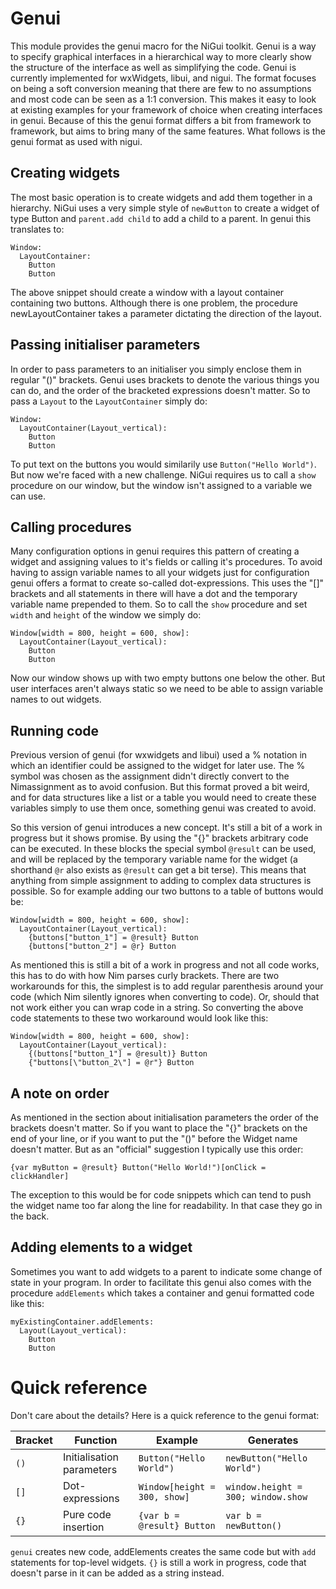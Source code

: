 # Genui
This module provides the genui macro for the NiGui toolkit. Genui is a way to specify graphical interfaces in a hierarchical way to more clearly show the structure of the interface as well as simplifying the code. Genui is currently implemented for wxWidgets, libui, and nigui. The format focuses on being a soft conversion meaning that there are few to no assumptions and most code can be seen as a 1:1 conversion. This makes it easy to look at existing examples for your framework of choice when creating interfaces in genui. Because of this the genui format differs a bit from framework to framework, but aims to bring many of the same features. What follows is the genui format as used with nigui.

## Creating widgets
The most basic operation is to create widgets and add them together in a hierarchy. NiGui uses a very simple style of `newButton` to create a widget of type Button and `parent.add child` to add a child to a parent. In genui this translates to:

```
Window:
  LayoutContainer:
    Button
    Button
```

The above snippet should create a window with a layout container containing two buttons. Although there is one problem, the procedure newLayoutContainer takes a parameter dictating the direction of the layout.

## Passing initialiser parameters
In order to pass parameters to an initialiser you simply enclose them in regular "()" brackets. Genui uses brackets to denote the various things you can do, and the order of the bracketed expressions doesn't matter. So to pass a `Layout` to the `LayoutContainer` simply do:

```
Window:
  LayoutContainer(Layout_vertical):
    Button
    Button
```

To put text on the buttons you would similarily use `Button("Hello World")`. But now we're faced with a new challenge. NiGui requires us to call a `show` procedure on our window, but the window isn't assigned to a variable we can use.

## Calling procedures
Many configuration options in genui requires this pattern of creating a widget and assigning values to it's fields or calling it's procedures. To avoid having to assign variable names to all your widgets just for configuration genui offers a format to create so-called dot-expressions. This uses the "[]" brackets and all statements in there will have a dot and the temporary variable name prepended to them. So to call the `show` procedure and set `width` and `height` of the window we simply do:

```
Window[width = 800, height = 600, show]:
  LayoutContainer(Layout_vertical):
    Button
    Button
```

Now our window shows up with two empty buttons one below the other. But user interfaces aren't always static so we need to be able to assign variable names to out widgets.

## Running code
Previous version of genui (for wxwidgets and libui) used a % notation in which an identifier could be assigned to the widget for later use. The % symbol was chosen as the assignment didn't directly convert to the Nimassignment as to avoid confusion. But this format proved a bit weird, and for data structures like a list or a table you would need to create these variables simply to use them once, something genui was created to avoid.

So this version of genui introduces a new concept. It's still a bit of a work in progress but it shows promise. By using the "{}" brackets arbitrary code can be executed. In these blocks the special symbol `@result` can be used, and will be replaced by the temporary variable name for the widget (a shorthand `@r` also exists as `@result` can get a bit terse). This means that anything from simple assignment to adding to complex data structures is possible. So for example adding our two buttons to a table of buttons would be:

```
Window[width = 800, height = 600, show]:
  LayoutContainer(Layout_vertical):
    {buttons["button_1"] = @result} Button
    {buttons["button_2"] = @r} Button
``` 

As mentioned this is still a bit of a work in progress and not all code works, this has to do with how Nim parses curly brackets. There are two workarounds for this, the simplest is to add regular parenthesis around your code (which Nim silently ignores when converting to code). Or, should that not work either you can wrap code in a string. So converting the above code statements to these two workaround would look like this:

```
Window[width = 800, height = 600, show]:
  LayoutContainer(Layout_vertical):
    {(buttons["button_1"] = @result)} Button
    {"buttons[\"button_2\"] = @r"} Button
```


## A note on order
As mentioned in the section about initialisation parameters the order of the brackets doesn't matter. So if you want to place the "{}" brackets on the end of your line, or if you want to put the "()" before the Widget name doesn't matter. But as an "official" suggestion I typically use this order:

```
{var myButton = @result} Button("Hello World!")[onClick = clickHandler]
```

The exception to this would be for code snippets which can tend to push the widget name too far along the line for readability. In that case they go in the back.

## Adding elements to a widget
Sometimes you want to add widgets to a parent to indicate some change of state in your program. In order to facilitate this genui also comes with the procedure `addElements` which takes a container and genui formatted code like this:

```
myExistingContainer.addElements:
  Layout(Layout_vertical):
    Button
    Button
```

# Quick reference
Don't care about the details? Here is a quick reference to the genui format:

| Bracket | Function                  | Example                      | Generates                          |
|---------|---------------------------|------------------------------|------------------------------------|
| `()`    | Initialisation parameters | `Button("Hello World")`      | `newButton("Hello World")`         |
| `[]`    | Dot-expressions           | `Window[height = 300, show]` | `window.height = 300; window.show` |
| `{}`    | Pure code insertion       | `{var b = @result} Button`   | `var b = newButton()`              |

`genui` creates new code, addElements creates the same code but with `add` statements for top-level widgets. `{}` is still a work in progress, code that doesn't parse in it can be added as a string instead.

